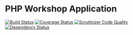 PHP Workshop Application
===========
[![Build Status](https://img.shields.io/travis/mikeymike/php-workshop.svg?style=flat)](https://travis-ci.org/mikeymike/php-workshop)
[![Coverage Status](https://img.shields.io/codecov/c/github/mikeymike/php-workshop.svg?style=flat)](https://codecov.io/github/mikeymike/php-workshop)
[![Scrutinizer Code Quality](https://img.shields.io/scrutinizer/g/mikeymike/php-workshop.svg?style=flat)](https://scrutinizer-ci.com/g/mikeymike/php-workshop/)
[![Dependency Status](https://img.shields.io/versioneye/d/mikeymike/php-workshop.svg?style=flat)](https://www.versioneye.com/user/projects/55ec9c10211c6b0014001146)
